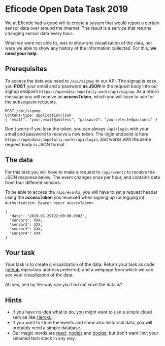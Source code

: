 # Eficode Open Data Task 2019

We at Eficode had a good will to create a system that would report a certain sensor data over around the internet. The result is a service that returns changing sensor data every hour.

What we were not able to, was to show any visualization of the data, nor were we able to show any history of the information collected. For this, **we need your help**.

## Prerequisites

To access the data you need to `/api/signup` to our API. The signup is easy; you **POST** your email and a password **as JSON** in the request body into our signup endpoint `https://opendata.hopefully.works/api/signup`. As a return message you will receive an **accessToken**, which you will have to use for the subsequent requests.

```
POST /api/signup
Content-type: application/json
{ "email": "your.email@address", "password": "yourselectedpassword" }
```

Don't worry if you lose the token, you can always `/api/login` with your email and password to receive a new token. The login endpoint is here `https://opendata.hopefully.works/api/login`, and works with the same request body in JSON format.

## The data

For this task you will have to make a request to `/api/events` to receive the JSON response below. The event changes once per hour, and contains data from four different sensors.

To be able to access the `/api/events`, you will have to set a request header using the **accessToken** you received when signing up (or logging in): `Authorization: Bearer <your accessToken>`.

```
{
  "date": "2019-01-29T22:00:00.000Z",
  "sensor1": XXX,
  "sensor2": XXX,
  "sensor3": XXX,
  "sensor4": XXX
}
```

## Your task

Your task is to create a visualization of the data. Return your task as code ([github](https://www.github.com) repository address preferred) and a webpage from which we can see your visualization of the data.

Ah yes, and by the way can you find out what the data is?

## Hints

* If you have no idea what to do, you might want to use a simple cloud service like [Heroku](https://www.heroku.com/).
* If you want to store the events and show also historical data, you will probably need a simple database.
* Our magic words are [react](https://reactjs.org/), [nodejs](https://nodejs.org) and [docker](https://www.docker.com/), but don't want limit your selected tech stack in any way.
